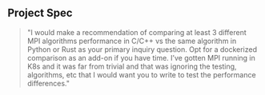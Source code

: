 ## Project Spec
> "I would make a recommendation of comparing at least 3 different MPI algorithms performance in C/C++ vs the same algorithm in Python or Rust as your primary inquiry question. Opt for a dockerized comparison as an add-on if you have time. I’ve gotten MPI running in K8s and it was far from trivial and that was ignoring the testing, algorithms, etc that I would want you to write to test the performance differences."